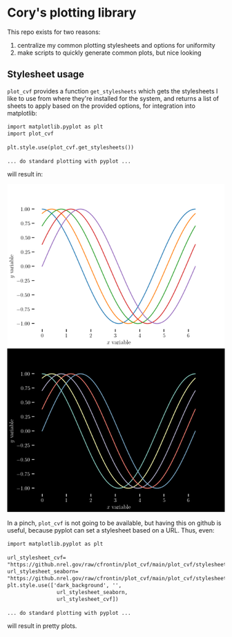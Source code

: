 
# Cory's plotting library

This repo exists for two reasons:
  1. centralize my common plotting stylesheets and options for uniformity
  2. make scripts to quickly generate common plots, but nice looking

## Stylesheet usage

`plot_cvf` provides a function `get_stylesheets` which gets the stylesheets I
like to use from where they're installed for the system, and returns a list of
sheets to apply based on the provided options, for integration into matplotlib:

```
import matplotlib.pyplot as plt
import plot_cvf

plt.style.use(plot_cvf.get_stylesheets())

... do standard plotting with pyplot ...

```

will result in:

![dressed up pyplot sinusoid](assets/plot_stylesheet.png)
![dressed up pyplot sinusoid (dark)](assets/plot_stylesheet_dark.png)

In a pinch, `plot_cvf` is not going to be available, but having this on github
is useful, because pyplot can set a stylesheet based on a URL. Thus, even:
```
import matplotlib.pyplot as plt

url_stylesheet_cvf= "https://github.nrel.gov/raw/cfrontin/plot_cvf/main/plot_cvf/stylesheet_cvf.mplstyle"
url_stylesheet_seaborn= "https://github.nrel.gov/raw/cfrontin/plot_cvf/main/plot_cvf/stylesheet_seaborn.mplstyle"
plt.style.use(['dark_background', '',
                url_stylesheet_seaborn,
                url_stylesheet_cvf])

... do standard plotting with pyplot ...

```
will result in pretty plots.

